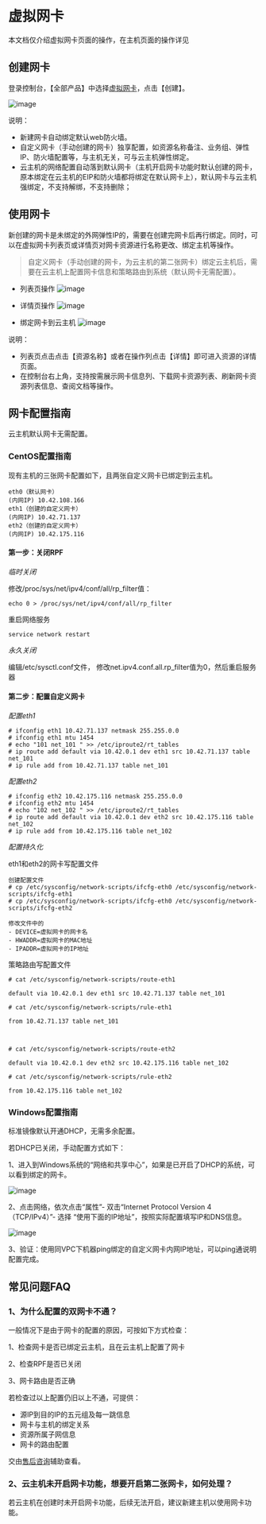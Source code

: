 # 虚拟网卡

本文档仅介绍虚拟网卡页面的操作，在主机页面的操作详见

## 创建网卡

登录控制台，【全部产品】中选择[虚拟网卡](https://console.ucloud.cn/vpc/vnic)，点击【创建】。

![image](/images/guide/uni1.png)

说明：
- 新建网卡自动绑定默认web防火墙。
- 自定义网卡（手动创建的网卡）独享配置，如资源名称备注、业务组、弹性IP、防火墙配置等，与主机无关，可与云主机弹性绑定。
- 云主机的网络配置自动落到默认网卡（主机开启网卡功能时默认创建的网卡，原本绑定在云主机的EIP和防火墙都将绑定在默认网卡上），默认网卡与云主机强绑定，不支持解绑，不支持删除；

## 使用网卡

新创建的网卡是未绑定的外网弹性IP的，需要在创建完网卡后再行绑定。同时，可以在虚拟网卡列表页或详情页对网卡资源进行名称更改、绑定主机等操作。

> 自定义网卡（手动创建的网卡，为云主机的第二张网卡）绑定云主机后，需要在云主机上配置网卡信息和策略路由到系统（默认网卡无需配置）。

- 列表页操作
![image](/images/guide/uni2.png)

- 详情页操作
![image](/images/guide/uni3.png)

- 绑定网卡到云主机
![image](/images/guide/uni4.png)

说明：
- 列表页点击点击【资源名称】或者在操作列点击【详情】即可进入资源的详情页面。
- 在控制台右上角，支持按需展示网卡信息列、下载网卡资源列表、刷新网卡资源列表信息、查阅文档等操作。

## 网卡配置指南

云主机默认网卡无需配置。

### CentOS配置指南

现有主机的三张网卡配置如下，且两张自定义网卡已绑定到云主机。

```
eth0（默认网卡）
(内网IP) 10.42.108.166
eth1（创建的自定义网卡）
(内网IP) 10.42.71.137
eth2（创建的自定义网卡）
(内网IP) 10.42.175.116
```

#### 第一步：关闭RPF

*临时关闭*

修改/proc/sys/net/ipv4/conf/all/rp_filter值：
```
echo 0 > /proc/sys/net/ipv4/conf/all/rp_filter
```
重启网络服务
```
service network restart
```

*永久关闭*

编辑/etc/sysctl.conf文件， 修改net.ipv4.conf.all.rp_filter值为0，然后重启服务器


#### 第二步：配置自定义网卡

*配置eth1*
```
# ifconfig eth1 10.42.71.137 netmask 255.255.0.0
# ifconfig eth1 mtu 1454
# echo "101 net_101 " >> /etc/iproute2/rt_tables
# ip route add default via 10.42.0.1 dev eth1 src 10.42.71.137 table net_101
# ip rule add from 10.42.71.137 table net_101
```

*配置eth2*
```
# ifconfig eth2 10.42.175.116 netmask 255.255.0.0
# ifconfig eth2 mtu 1454
# echo "102 net_102 " >> /etc/iproute2/rt_tables
# ip route add default via 10.42.0.1 dev eth2 src 10.42.175.116 table net_102
# ip rule add from 10.42.175.116 table net_102
```

*配置持久化*

eth1和eth2的网卡写配置文件
```
创建配置文件
# cp /etc/sysconfig/network-scripts/ifcfg-eth0 /etc/sysconfig/network-scripts/ifcfg-eth1
# cp /etc/sysconfig/network-scripts/ifcfg-eth0 /etc/sysconfig/network-scripts/ifcfg-eth2

修改文件中的
- DEVICE=虚拟网卡的网卡名
- HWADDR=虚拟网卡的MAC地址
- IPADDR=虚拟网卡的IP地址
```

策略路由写配置文件

```
# cat /etc/sysconfig/network-scripts/route-eth1

default via 10.42.0.1 dev eth1 src 10.42.71.137 table net_101

# cat /etc/sysconfig/network-scripts/rule-eth1

from 10.42.71.137 table net_101



# cat /etc/sysconfig/network-scripts/route-eth2

default via 10.42.0.1 dev eth2 src 10.42.175.116 table net_102

# cat /etc/sysconfig/network-scripts/rule-eth2

from 10.42.175.116 table net_102
```

### Windows配置指南

标准镜像默认开通DHCP，无需多余配置。

若DHCP已关闭，手动配置方式如下：

1、进入到Windows系统的“网络和共享中心”，如果是已开启了DHCP的系统，可以看到绑定的网卡。

![image](/images/guide/uni6.png)

2、点击网络，依次点击“属性”- 双击“Internet Protocol Version 4（TCP/IPv4）”- 选择 “使用下面的IP地址”，按照实际配置填写IP和DNS信息。

![image](/images/guide/uni5.png)

3、验证：使用同VPC下机器ping绑定的自定义网卡内网IP地址，可以ping通说明配置完成。


## 常见问题FAQ

### 1、为什么配置的双网卡不通？

一般情况下是由于网卡的配置的原因，可按如下方式检查：

1、检查网卡是否已绑定云主机，且在云主机上配置了网卡

2、检查RPF是否已关闭

3、网卡路由是否正确

若检查过以上配置仍旧以上不通，可提供：

- 源IP到目的IP的五元组及每一跳信息
- 网卡与主机的绑定关系
- 资源所属子网信息
- 网卡的路由配置


交由[售后咨询](https://spt.ucloud.cn/)辅助查看。

### 2、云主机未开启网卡功能，想要开启第二张网卡，如何处理？

若云主机在创建时未开启网卡功能，后续无法开启，建议新建主机以使用网卡功能。
